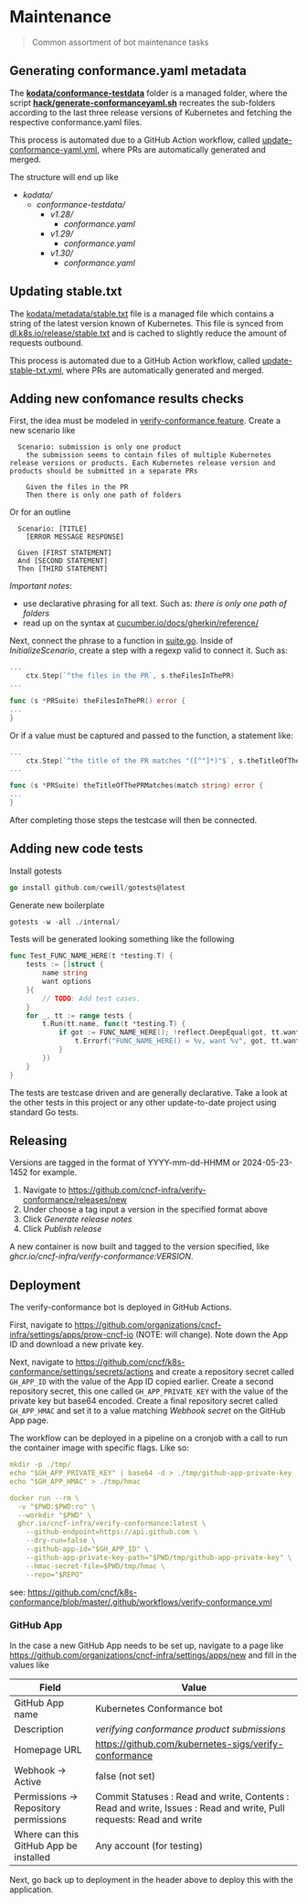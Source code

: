 # Maintenance

> Common assortment of bot maintenance tasks

## Generating conformance.yaml metadata

The [**kodata/conformance-testdata**](../kodata/conformance-testdata) folder is a managed folder, where the script [**hack/generate-conformanceyaml.sh**](../hack/generate-conformanceyaml.sh) recreates the sub-folders according to the last three release versions of Kubernetes and fetching the respective conformance.yaml files.

This process is automated due to a GitHub Action workflow, called [update-conformance-yaml.yml](../.github/workflows/update-conformance-yaml.yml), where PRs are automatically generated and merged.

The structure will end up like

- *kodata/*
  - *conformance-testdata/*
    - *v1.28/*
      - *conformance.yaml*
    - *v1.29/*
      - *conformance.yaml*
    - *v1.30/*
      - *conformance.yaml*

## Updating stable.txt

The [kodata/metadata/stable.txt](../kodata/metadata/stable.txt) file is a managed file which contains a string of the latest version known of Kubernetes. This file is synced from [dl.k8s.io/release/stable.txt](https://dl.k8s.io/release/stable.txt) and is cached to slightly reduce the amount of requests outbound.

This process is automated due to a GitHub Action workflow, called [update-stable-txt.yml](../.github/workflows/update-stable-txt.yml), where PRs are automatically generated and merged.

## Adding new confomance results checks

First, the idea must be modeled in [verify-conformance.feature](../kodata/feature/verify-conformance.feature). Create a new scenario like

```feature
  Scenario: submission is only one product
    the submission seems to contain files of multiple Kubernetes release versions or products. Each Kubernetes release version and products should be submitted in a separate PRs

    Given the files in the PR
    Then there is only one path of folders
```

Or for an outline

```feature
  Scenario: [TITLE]
    [ERROR MESSAGE RESPONSE]
  
  Given [FIRST STATEMENT]
  And [SECOND STATEMENT]
  Then [THIRD STATEMENT]
```

*Important notes*:

- use declarative phrasing for all text. Such as: _there is only one path of folders_
- read up on the syntax at [cucumber.io/docs/gherkin/reference/](https://cucumber.io/docs/gherkin/reference/)

Next, connect the phrase to a function in [suite.go](../internal/suite/suite.go). Inside of _InitializeScenario_, create a step with a regexp valid to connect it. Such as:

```go
...
	ctx.Step(`^the files in the PR`, s.theFilesInThePR)
...

func (s *PRSuite) theFilesInThePR() error {
...
}
```

Or if a value must be captured and passed to the function, a statement like:

```go
...
	ctx.Step(`^the title of the PR matches "([^"]*)"$`, s.theTitleOfThePRMatches)
...

func (s *PRSuite) theTitleOfThePRMatches(match string) error {
...
}
```

After completing those steps the testcase will then be connected.

## Adding new code tests

Install gotests

```go
go install github.com/cweill/gotests@latest
```

Generate new boilerplate

```go
gotests -w -all ./internal/
```

Tests will be generated looking something like the following

```go
func Test_FUNC_NAME_HERE(t *testing.T) {
	tests := []struct {
		name string
		want options
	}{
		// TODO: Add test cases.
	}
	for _, tt := range tests {
		t.Run(tt.name, func(t *testing.T) {
			if got := FUNC_NAME_HERE(); !reflect.DeepEqual(got, tt.want) {
				t.Errorf("FUNC_NAME_HERE() = %v, want %v", got, tt.want)
			}
		})
	}
}
```

The tests are testcase driven and are generally declarative. Take a look at the other tests in this project or any other update-to-date project using standard Go tests.

## Releasing

Versions are tagged in the format of YYYY-mm-dd-HHMM or 2024-05-23-1452 for example.

1. Navigate to https://github.com/cncf-infra/verify-conformance/releases/new
2. Under choose a tag input a version in the specified format above
3. Click _Generate release notes_
4. Click _Publish release_

A new container is now built and tagged to the version specified, like _ghcr.io/cncf-infra/verify-conformance:VERSION_.

## Deployment

The verify-conformance bot is deployed in GitHub Actions.

First, navigate to https://github.com/organizations/cncf-infra/settings/apps/prow-cncf-io (NOTE: will change). Note down the App ID and download a new private key.

Next, navigate to https://github.com/cncf/k8s-conformance/settings/secrets/actions and create a repository secret called `GH_APP_ID` with the value of the App ID copied earlier. Create a second repository secret, this one called `GH_APP_PRIVATE_KEY` with the value of the private key but base64 encoded. Create a final repository secret called `GH_APP_HMAC` and set it to a value matching _Webhook secret_ on the GitHub App page.

The workflow can be deployed in a pipeline on a cronjob with a call to run the container image with specific flags. Like so:

```yaml
mkdir -p ./tmp/
echo "$GH_APP_PRIVATE_KEY" | base64 -d > ./tmp/github-app-private-key
echo "$GH_APP_HMAC" > ./tmp/hmac

docker run --rm \
  -v "$PWD:$PWD:ro" \
  --workdir "$PWD" \
  ghcr.io/cncf-infra/verify-conformance:latest \
    --github-endpoint=https://api.github.com \
    --dry-run=false \
    --github-app-id="$GH_APP_ID" \
    --github-app-private-key-path="$PWD/tmp/github-app-private-key" \
    --hmac-secret-file=$PWD/tmp/hmac \
    --repo="$REPO"
```

see: https://github.com/cncf/k8s-conformance/blob/master/.github/workflows/verify-conformance.yml

### GitHub App

In the case a new GitHub App needs to be set up, navigate to a page like https://github.com/organizations/cncf-infra/settings/apps/new and fill in the values like

| Field                                  | Value                                                                                                               |
|----------------------------------------|---------------------------------------------------------------------------------------------------------------------|
| GitHub App name                        | Kubernetes Conformance bot                                                                                          |
| Description                            | _verifying conformance product submissions_                                                                         |
| Homepage URL                           | https://github.com/kubernetes-sigs/verify-conformance                                                               |
| Webhook -> Active                      | false (not set)                                                                                                     |
| Permissions -> Repository permissions  | Commit Statuses : Read and write, Contents : Read and write, Issues : Read and write, Pull requests: Read and write |
| Where can this GitHub App be installed | Any account (for testing)                                                                                           |

Next, go back up to deployment in the header above to deploy this with the application.
